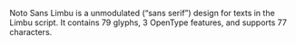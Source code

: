 Noto Sans Limbu is a unmodulated (“sans serif”) design for texts in the Limbu script. It contains 79 glyphs, 3 OpenType features, and supports 77 characters.